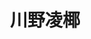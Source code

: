 ---
title: 川野凌椰
avatar: https://lh3.googleusercontent.com/-h_OZfmftphU/WsblNwGzwMI/AAAAAAAAEa4/NikGzrip4ZYLV74JYPa5_2XakDTwhe4GgCE0YBhgL/s400-p/DSC06552.jpg
category: 04_B
school_year: 2
---